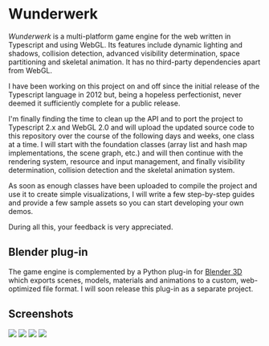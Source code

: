 Wunderwerk
==========

*Wunderwerk* is a multi-platform game engine for the web written in Typescript and using WebGL. Its features include dynamic lighting and shadows, collision detection, advanced visibility determination, space partitioning and skeletal animation. It has no third-party dependencies apart from WebGL.

I have been working on this project on and off since the initial release of the Typescript language in 2012 but, being a hopeless perfectionist, never deemed it sufficiently complete for a public release.

I'm finally finding the time to clean up the API and to port the project to Typescript 2.x and WebGL 2.0 and will upload the updated source code to this repository over the course of the following days and weeks, one class at a time. I will start with the foundation classes (array list and hash map implementations, the scene graph, etc.) and will then continue with the rendering system, resource and input management, and finally visibility determination, collision detection and the skeletal animation system.

As soon as enough classes have been uploaded to compile the project and use it to create simple visualizations, I will write a few step-by-step guides and provide a few sample assets so you can start developing your own demos.

During all this, your feedback is very appreciated.

Blender plug-in
---------------

The game engine is complemented by a Python plug-in for [Blender 3D](https://www.blender.org/) which exports scenes, models, materials and animations to a custom, web-optimized file format. I will soon release this plug-in as a separate project.

Screenshots
-----------
![](https://github.com/matthiasferch/Wunderwerk/blob/master/screenshots/01.jpg)
![](https://github.com/matthiasferch/Wunderwerk/blob/master/screenshots/02.jpg)
![](https://github.com/matthiasferch/Wunderwerk/blob/master/screenshots/03.jpg)
![](https://github.com/matthiasferch/Wunderwerk/blob/master/screenshots/04.jpg)
